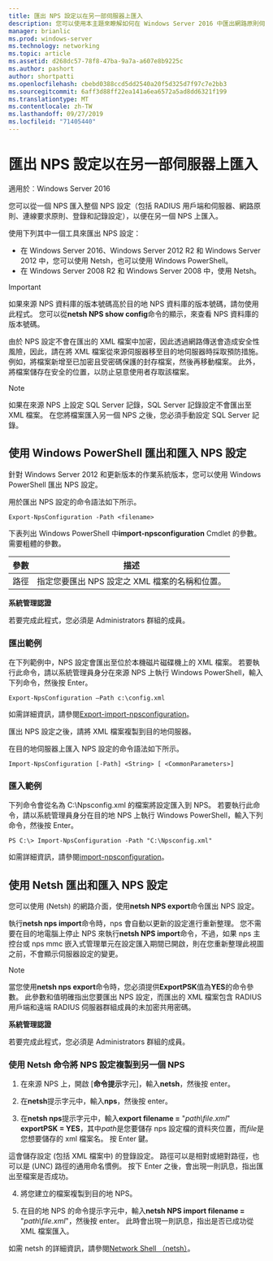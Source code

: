 ```yaml
---
title: 匯出 NPS 設定以在另一部伺服器上匯入
description: 您可以使用本主題來瞭解如何在 Windows Server 2016 中匯出網路原則伺服器設定。
manager: brianlic
ms.prod: windows-server
ms.technology: networking
ms.topic: article
ms.assetid: d268dc57-78f8-47ba-9a7a-a607e8b9225c
ms.author: pashort
author: shortpatti
ms.openlocfilehash: cbebd0388ccd5dd2540a20f5d325d7f97c7e2bb3
ms.sourcegitcommit: 6aff3d88ff22ea141a6ea6572a5ad8dd6321f199
ms.translationtype: MT
ms.contentlocale: zh-TW
ms.lasthandoff: 09/27/2019
ms.locfileid: "71405440"
---
```

# <a name="export-an-nps-configuration-for-import-on-another-server"></a>匯出 NPS 設定以在另一部伺服器上匯入

適用於︰Windows Server 2016

您可以從一個 NPS 匯入整個 NPS 設定（包括 RADIUS 用戶端和伺服器、網路原則、連線要求原則、登錄和記錄設定），以便在另一個 NPS 上匯入。 

使用下列其中一個工具來匯出 NPS 設定：

- 在 Windows Server 2016、Windows Server 2012 R2 和 Windows Server 2012 中，您可以使用 Netsh，也可以使用 Windows PowerShell。
- 在 Windows Server 2008 R2 和 Windows Server 2008 中，使用 Netsh。

> [!IMPORTANT]
> 如果來源 NPS 資料庫的版本號碼高於目的地 NPS 資料庫的版本號碼，請勿使用此程式。 您可以從**netsh NPS show config**命令的顯示，來查看 NPS 資料庫的版本號碼。

由於 NPS 設定不會在匯出的 XML 檔案中加密，因此透過網路傳送會造成安全性風險，因此，請在將 XML 檔案從來源伺服器移至目的地伺服器時採取預防措施。 例如，將檔案新增至已加密且受密碼保護的封存檔案，然後再移動檔案。 此外，將檔案儲存在安全的位置，以防止惡意使用者存取該檔案。

> [!NOTE]
> 如果在來源 NPS 上設定 SQL Server 記錄，SQL Server 記錄設定不會匯出至 XML 檔案。 在您將檔案匯入另一個 NPS 之後，您必須手動設定 SQL Server 記錄。

## <a name="export-and-import-the-nps-configuration-by-using-windows-powershell"></a>使用 Windows PowerShell 匯出和匯入 NPS 設定

針對 Windows Server 2012 和更新版本的作業系統版本，您可以使用 Windows PowerShell 匯出 NPS 設定。

用於匯出 NPS 設定的命令語法如下所示。 

    Export-NpsConfiguration -Path <filename>

下表列出 Windows PowerShell 中**import-npsconfiguration** Cmdlet 的參數。 需要粗體的參數。

|參數|描述|
|---------|-----------|
|路徑|指定您要匯出 NPS 設定之 XML 檔案的名稱和位置。|

**系統管理認證**

若要完成此程式，您必須是 Administrators 群組的成員。

### <a name="export-example"></a>匯出範例 

在下列範例中，NPS 設定會匯出至位於本機磁片磁碟機上的 XML 檔案。 若要執行此命令，請以系統管理員身分在來源 NPS 上執行 Windows PowerShell，輸入下列命令，然後按 Enter。

`Export-NpsConfiguration –Path c:\config.xml` 

如需詳細資訊，請參閱[Export-import-npsconfiguration](https://technet.microsoft.com/library/jj872749.aspx)。

匯出 NPS 設定之後，請將 XML 檔案複製到目的地伺服器。

在目的地伺服器上匯入 NPS 設定的命令語法如下所示。

    Import-NpsConfiguration [-Path] <String> [ <CommonParameters>]

### <a name="import-example"></a>匯入範例

下列命令會從名為 C:\Npsconfig.xml 的檔案將設定匯入到 NPS。 若要執行此命令，請以系統管理員身分在目的地 NPS 上執行 Windows PowerShell，輸入下列命令，然後按 Enter。

    PS C:\> Import-NpsConfiguration -Path "C:\Npsconfig.xml"

如需詳細資訊，請參閱[import-npsconfiguration](https://technet.microsoft.com/library/jj872750.aspx)。

## <a name="export-and-import-the-nps-configuration-by-using-netsh"></a>使用 Netsh 匯出和匯入 NPS 設定

您可以使用 \(Netsh\) 的網路介面，使用**netsh NPS export**命令匯出 NPS 設定。

執行**netsh nps import**命令時，nps 會自動以更新的設定進行重新整理。 您不需要在目的地電腦上停止 NPS 來執行**netsh NPS import**命令，不過，如果 nps 主控台或 nps mmc 嵌入式管理單元在設定匯入期間已開啟，則在您重新整理此視圖之前，不會顯示伺服器設定的變更。 

> [!NOTE]
> 當您使用**netsh nps export**命令時，您必須提供**ExportPSK**值為**YES**的命令參數。 此參數和值明確指出您要匯出 NPS 設定，而匯出的 XML 檔案包含 RADIUS 用戶端和遠端 RADIUS 伺服器群組成員的未加密共用密碼。

**系統管理認證**

若要完成此程式，您必須是 Administrators 群組的成員。

### <a name="to-copy-an-nps-configuration-to-another-nps-using-netsh-commands"></a>使用 Netsh 命令將 NPS 設定複製到另一個 NPS

1. 在來源 NPS 上，開啟 [**命令提示**字元]，輸入**netsh**，然後按 enter。

2. 在**netsh**提示字元中，輸入**nps**，然後按 enter。 

3. 在**netsh nps**提示字元中，輸入**export filename =** "*path\file.xml*" **exportPSK = YES**，其中*path*是您要儲存 nps 設定檔的資料夾位置，而*file*是您想要儲存的 xml 檔案名。 按 Enter 鍵。 

這會儲存設定 \(包括 XML 檔案中\) 的登錄設定。 路徑可以是相對或絕對路徑，也可以是 \(UNC\) 路徑的通用命名慣例。 按下 Enter 之後，會出現一則訊息，指出匯出至檔案是否成功。

4. 將您建立的檔案複製到目的地 NPS。

5. 在目的地 NPS 的命令提示字元中，輸入**netsh NPS import filename =** "*path\file.xml*"，然後按 enter。 此時會出現一則訊息，指出是否已成功從 XML 檔案匯入。

如需 netsh 的詳細資訊，請參閱[Network Shell （netsh）](../netsh/netsh.md)。

